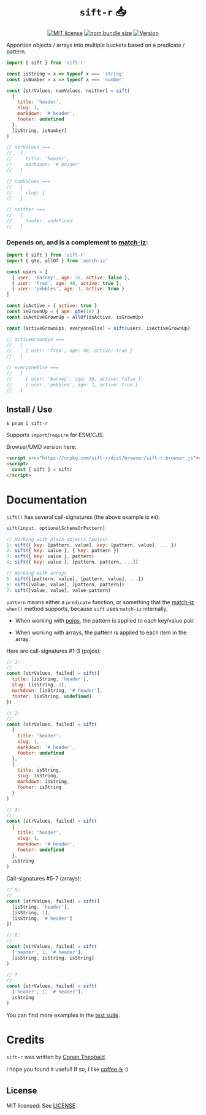 <h1 align="center"><code>sift-r</code> 📥</h1>

<p align="center">
  <a href="https://github.com/shuckster/sift-r/blob/master/LICENSE">
    <img
      alt="MIT license"
      src="https://img.shields.io/npm/l/sift-r?style=plastic"
    /></a>
  <a href="https://bundlephobia.com/result?p=sift-r">
    <img
      alt="npm bundle size"
      src="https://img.shields.io/bundlephobia/minzip/sift-r?style=plastic"
    /></a>
  <a href="https://www.npmjs.com/package/sift-r">
    <img
      alt="Version"
      src="https://img.shields.io/npm/v/sift-r?style=plastic"
    /></a>
</p>

Apportion objects / arrays into multiple buckets based on a predicate / pattern.

```js
import { sift } from 'sift-r'

const isString = x => typeof x === 'string'
const isNumber = x => typeof x === 'number'

const [strValues, numValues, neither] = sift(
  {
    title: 'header',
    slug: 1,
    markdown: '# header',
    footer: undefined
  },
  [isString, isNumber]
)

// strValues ===
//   {
//     title: 'header',
//     markdown: '# header'
//   }

// numValues ===
//   {
//     slug: 1
//   }

// neither ===
//   {
//     footer: undefined
//   }
```

### Depends on, and is a complement to [match-iz](https://github.com/shuckster/match-iz):

```js
import { sift } from 'sift-r'
import { gte, allOf } from 'match-iz'

const users = [
  { user: 'barney', age: 36, active: false },
  { user: 'fred', age: 40, active: true },
  { user: 'pebbles', age: 1, active: true }
]

const isActive = { active: true }
const isGrownUp = { age: gte(18) }
const isActiveGrownUp = allOf(isActive, isGrownUp)

const [activeGrownUps, everyoneElse] = sift(users, isActiveGrownUp)

// activeGrownUps ===
//   [
//     { user: 'fred', age: 40, active: true }
//   ]

// everyoneElse ===
//   [
//     { user: 'barney', age: 36, active: false },
//     { user: 'pebbles', age: 1, active: true }
//   ]
```

## Install / Use

```
$ pnpm i sift-r
```

Supports `import`/`require` for ESM/CJS.

Browser/UMD version here:

```html
<script src="https://unpkg.com/sift-r/dist/browser/sift-r.browser.js"></script>
<script>
  const { sift } = siftr
</script>
```

# Documentation

`sift()` has several call-signatures (the above example is `#4`):

```js
sift(input, optionalSchemaOrPattern)

// Working with plain-objects (pojos)
1: sift({ key: [pattern, value], key: [pattern, value], ... })
2: sift({ key: value }, { key: pattern })
3: sift({ key: value }, pattern)
4: sift({ key: value }, [pattern, pattern, ...])

// Working with arrays
5: sift([[pattern, value], [pattern, value], ...])
6: sift([value, value], [pattern, pattern])
7: sift([value, value], value-pattern)
```

`pattern` means either a `predicate` function, or something that the [match-iz](https://github.com/shuckster/match-iz#documentation) `when()` method supports, because `sift` uses `match-iz` internally.

- When working with [pojos](https://google.com/search?q=javascript+pojo), the pattern is applied to each key/value pair.

- When working with arrays, the pattern is applied to each item in the array.

Here are call-signatures #1-3 (pojos):

```js
// 1:
//
const [strValues, failed] = sift({
  title: [isString, 'header'],
  slug: [isString, 1],
  markdown: [isString, '# header'],
  footer: [isString, undefined]
})

// 2:
//
const [strValues, failed] = sift(
  {
    title: 'header',
    slug: 1,
    markdown: '# header',
    footer: undefined
  },
  {
    title: isString,
    slug: isString,
    markdown: isString,
    footer: isString
  }
)

// 3:
//
const [strValues, failed] = sift(
  {
    title: 'header',
    slug: 1,
    markdown: '# header',
    footer: undefined
  },
  isString
)
```

Call-signatures #5-7 (arrays):

```js
// 5:
//
const [strValues, failed] = sift([
  [isString, 'header'],
  [isString, 1],
  [isString, '# header']
])

// 6:
//
const [strValues, failed] = sift(
  ['header', 1, '# header'],
  [isString, isString, isString]
)

// 7:
//
const [strValues, failed] = sift(
  ['header', 1, '# header'],
  isString
)
```

You can find more examples in the [test suite](tests/run.mjs).

# Credits

`sift-r` was written by [Conan Theobald](https://github.com/shuckster/).

I hope you found it useful! If so, I like [coffee ☕️](https://www.buymeacoffee.com/shuckster) :)

## License

MIT licensed: See [LICENSE](LICENSE)
